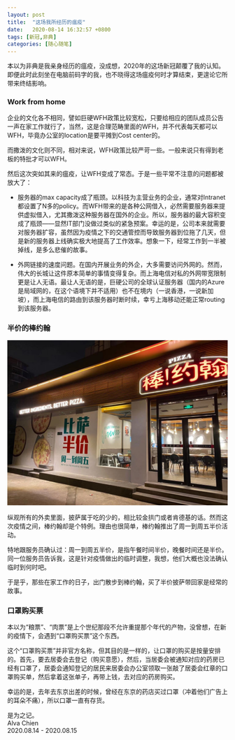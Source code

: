 ```yaml
---
layout: post
title:  "这场我所经历的瘟疫"
date:   2020-08-14 16:32:57 +0800
tags: [新冠,非典]
categories: [随心随笔]
---
```


本以为非典是我亲身经历的瘟疫，没成想，2020年的这场新冠颠覆了我的认知。即便此时此刻坐在电脑前码字的我，也不晓得这场瘟疫何时才算结束，更遑论它所带来终结影响。


### Work from home

企业的文化各不相同，譬如巨硬WFH政策比较宽松，只要给相应的团队成员公告一声在家工作就行了，当然，这是合理范畴里面的WFH，并不代表每天都可以WFH，毕竟办公室的location是要平摊到Cost center的。


而撒泼的文化则不同，相对来说，WFH政策比较严苛一些。一般来说只有得到老板的特批才可以WFH。


然后这次突如其来的瘟疫，让WFH变成了常态。于是一些平常不注意的问题都被放大了：

- 服务器的max capacity成了瓶颈。以科技为主营业务的企业，通常对Intranet都设置了N多的policy。而WFH带来的是各种公网借入，必然需要服务器来提供虚拟借入，尤其撒泼这种服务器在国外的企业。所以，服务器的最大容积变成了瓶颈——显然IT部门没做过类似的紧急预案。幸运的是，公司本来就需要对服务器扩容，虽然因为疫情之下的交通管控而导致服务器到位拖了几天，但是新的服务器上线确实极大地提高了工作效率。想象一下，经常工作到一半被掉线，是多么悲催的故事。

- 外网链接的速度问题。在国内开展业务的外企，大多需要访问外网的。然而，伟大的长城让这件原本简单的事情变得复杂。而上海电信对私的外网带宽限制更是让人无语。最让人无语的是，巨硬公司的全球认证服务器（国内的Azure是局域网的，在这个语境下并不适用）也不在境内（一说香港，一说新加坡），而上海电信的路由到该服务器时断时续，幸亏上海移动还能正常routing到该服务器。


### 半价的棒约翰

![Half Price](/assets/uploads/2020/08/halfprice.jpg)


纵观所有的外卖里面，披萨属于吃的少的，相比较金拱门或者肯德基的话。然而这次疫情之间，棒约翰却是个特例。理由也很简单，棒约翰推出了周一到周五半价活动。

特地跟服务员确认过：周一到周五半价，是指午餐时间半价，晚餐时间还是半价。同一位服务员告诉我，这是针对疫情做出的临时调整，我想，他们大概也没法确认临时到何时吧。

于是乎，那些在家工作的日子，出门散步到棒约翰，买了半价披萨带回家是经常的故事。


### 口罩购买票

本以为“粮票”、“肉票”是上个世纪那段不允许重提那个年代的产物，没曾想，在新的疫情下，会遇到“口罩购买票”这个东西。

这个“口罩购买票”并非官方名称，但其目的是一样的，让口罩的购买是按量安排的。首先，要去居委会去登记（购买意愿），然后，当居委会被通知对应的药房已经有口罩了，居委会通知登记的居民来居委会办公室领取一张敲了居委会红章的口罩购买单，然后拿着这张单子，再带上钱，去对应的药房购买。

幸运的是，去年去东京出差的时候，曾经在东京的药店买过口罩（冲着他们广告上的耳朵不痛），所以口罩一直有存货。



是为之记。   
Alva Chien   
2020.08.14 - 2020.08.15

